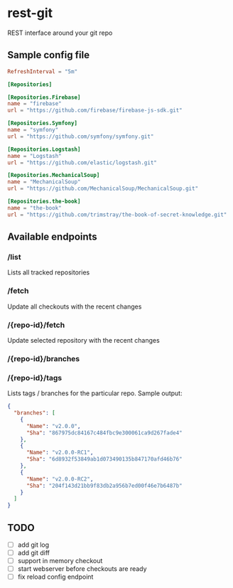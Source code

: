 # rest-git

REST interface around your git repo

## Sample config file

```toml
RefreshInterval = "5m"

[Repositories]

[Repositories.Firebase]
name = "firebase"
url = "https://github.com/firebase/firebase-js-sdk.git"

[Repositories.Symfony]
name = "symfony"
url = "https://github.com/symfony/symfony.git"

[Repositories.Logstash]
name = "Logstash"
url = "https://github.com/elastic/logstash.git"

[Repositories.MechanicalSoup]
name = "MechanicalSoup"
url = "https://github.com/MechanicalSoup/MechanicalSoup.git"

[Repositories.the-book]
name = "the-book"
url = "https://github.com/trimstray/the-book-of-secret-knowledge.git"
```

## Available endpoints

### /list

Lists all tracked repositories

### /fetch

Update all checkouts with the recent changes

### /{repo-id}/fetch

Update selected repository with the recent changes

### /{repo-id}/branches

### /{repo-id}/tags

Lists tags / branches for the particular repo. Sample output:

```json
{
  "branches": [
    {
      "Name": "v2.0.0",
      "Sha": "867975dc84167c484fbc9e300061ca9d267fade4"
    },
    {
      "Name": "v2.0.0-RC1",
      "Sha": "6d8932f53849ab1d073490135b847170afd46b76"
    },
    {
      "Name": "v2.0.0-RC2",
      "Sha": "204f143d21bb9f83db2a956b7ed00f46e7b6487b"
    }
  ]
}
```

## TODO

- [ ] add git log
- [ ] add git diff
- [ ] support in memory checkout
- [ ] start webserver before checkouts are ready
- [ ] fix reload config endpoint